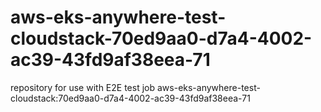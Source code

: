 # aws-eks-anywhere-test-cloudstack-70ed9aa0-d7a4-4002-ac39-43fd9af38eea-71
repository for use with E2E test job aws-eks-anywhere-test-cloudstack:70ed9aa0-d7a4-4002-ac39-43fd9af38eea-71
